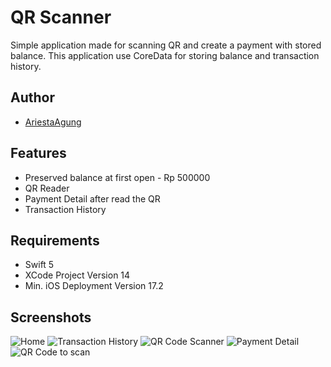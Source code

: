 
# QR Scanner

Simple application made for scanning QR and create a payment with stored balance. This application use CoreData for storing balance and transaction history.




## Author

- [AriestaAgung](https://www.github.com/AriestaAgung)


## Features

- Preserved balance at first open - Rp 500000
- QR Reader
- Payment Detail after read the QR
- Transaction History


## Requirements

- Swift 5
- XCode Project Version 14
- Min. iOS Deployment Version 17.2
## Screenshots

![Home](https://i.ibb.co/ByFzWgp/IMG-8450.png)
![Transaction History](https://i.ibb.co/C5qqnHk/IMG-8451.png)
![QR Code Scanner](https://i.ibb.co/0sYCvmX/IMG-8452.png)
![Payment Detail](https://i.ibb.co/k9F4PT3/IMG-8453.png)
![QR Code to scan](https://i.ibb.co/jTd4cb8/QR-Code-test.png)


